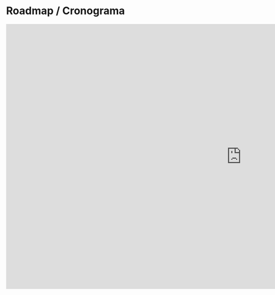 # Roadmap / Cronograma

<iframe
  width="1280"
  height="720"
  src="https://miro.com/app/live-embed/uXjVI9CMBSs=/?moveToViewport=-1230,-574,2472,1302"
  frameborder="0"
  scrolling="no"
  allowfullscreen
></iframe>
